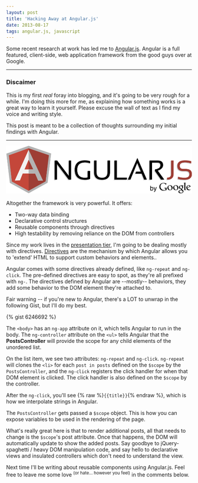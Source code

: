 ```yaml
---
layout: post
title: 'Hacking Away at Angular.js'
date: 2013-08-17
tags: angular.js, javascript
---
```


Some recent research at work has led me to [Angular.js][angular]. Angular is a full featured, client-side, web application framework from the good guys over at Google.

---

### Discaimer

This is my first *real* foray into blogging, and it's going to be very rough for a while. I'm doing this more for me, as explaining how something works is a great way to learn it yourself. Please excuse the wall of text as I find my voice and writing style.

This post is meant to be a collection of thoughts surrounding my initial findings with Angular.

---

![Angular.js][angular-img]

Altogether the framework is very powerful. It offers:

* Two-way data binding
* Declarative control structures
* Reusable components through directives
* High testability by removing reliance on the DOM from controllers

Since my work lives in the [presentation tier][wiki-presentation-tier], I'm going to be dealing mostly with directives. [Directives][ng-directive] are the mechanism by which Angular allows you to 'extend' HTML to support custom behaviors and elements.. 

Angular comes with some directives already defined, like `ng-repeat` and `ng-click`. The pre-defined directives are easy to spot, as they're all prefixed with `ng-`. The directives defined by Angular are --mostly-- behaviors, they add some behavior to the DOM element they're attached to.

Fair warning -- if you're new to Angular, there's a LOT to unwrap in the following Gist, but I'll do my best.

{% gist 6246692 %}

The `<body>` has an `ng-app` attribute on it, which tells Angular to run in the body. The `ng-controller` attribute on the `<ul>` tells Angular that the **PostsController** will provide the scope for any child elements of the unordered list.

On the list item, we see two attributes: `ng-repeat` and `ng-click`. `ng-repeat` will clones the `<li>` for each `post in posts` defined on the `$scope` by the `PostsController`, and the `ng-click` registers the click handler for when that DOM element is clicked. The click handler is also defined on the `$scope` by the controller.

After the `ng-click`, you'll see {% raw %}`{{title}}`{% endraw %}, which is how we interpolate strings in Angular. 

The `PostsController` gets passed a `$scope` object. This is how you can expose variables to be used in the rendering of the page.

What's really great here is that to render additional posts, all that needs to change is the `$scope`'s post attribute. Once that happens, the DOM will automatically update to show the added posts. Say goodbye to jQuery-spaghetti / heavy DOM manipulation code, and say hello to declarative views and insulated controllers which don't need to understand the view.

Next time I'll be writing about reusable components using Angular.js. Feel free to leave me some love <sup>(or hate... however you feel)</sup> in the comments below.

[angular]: http://angularjs.org
[angular-img]: /images/angularjs.png

[ng-directive]: http://docs.angularjs.org/guide/directive

[wiki-presentation-tier]: http://en.wikipedia.org/wiki/Multitier_architecture#Three-tier_architecture